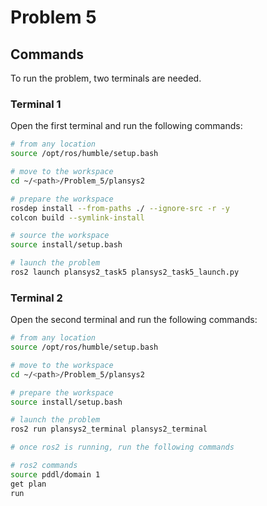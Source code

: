 # Problem 5

## Commands
To run the problem, two terminals are needed.

### Terminal 1
Open the first terminal and run the following commands:

```bash
# from any location
source /opt/ros/humble/setup.bash

# move to the workspace
cd ~/<path>/Problem_5/plansys2

# prepare the workspace
rosdep install --from-paths ./ --ignore-src -r -y
colcon build --symlink-install

# source the workspace
source install/setup.bash

# launch the problem
ros2 launch plansys2_task5 plansys2_task5_launch.py
```

### Terminal 2
Open the second terminal and run the following commands:

```bash
# from any location
source /opt/ros/humble/setup.bash

# move to the workspace
cd ~/<path>/Problem_5/plansys2

# prepare the workspace
source install/setup.bash

# launch the problem
ros2 run plansys2_terminal plansys2_terminal

# once ros2 is running, run the following commands

# ros2 commands
source pddl/domain 1
get plan
run
```

